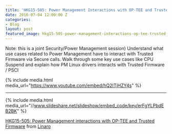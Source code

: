 ```yaml
---
title: 'HKG15-505: Power Management Interactions with OP-TEE and Trusted Firmware'
date: 2016-07-04 12:00:00 Z
categories:
- Blog
layout: post
featured_image: hkg15-505-power-management-interactions-op-tee-trusted-firmware-image.jpeg
---
```


Note: this is a joint Security/Power Management session) Understand what use cases related to Power Management have to interact with Trusted Firmware via Secure calls. Walk through some key use cases like CPU Suspend and explain how PM Linux drivers interacts with Trusted Firmware / PSCI

{% include media.html media_url="https://www.youtube.com/embed/hQ2ITjHZY4s" %}

--------

{% include media.html media_url="//www.slideshare.net/slideshow/embed_code/key/erFgYLPbdEB2BK" %}


[HKG15-505: Power Management interactions with OP-TEE and Trusted Firmware](https://www.slideshare.net/linaroorg/hkg15-505-power-management-interactions-with-optee-repaired) from [Linaro](http://www.slideshare.net/linaroorg)
